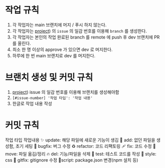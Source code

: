 # 작업 규칙
1. 각 작업자는 main 브랜치에 머지 / 푸시 하지 않는다.
2. 각 작업자는 [project](https://github.com/orgs/spartawhatisgoingon/projects/1/views/1)) 의 `issue` 의 일감 번호를 이용해 `branch` 를 생성한다.
3. 각 작업자는 본인의 작업 완료된 branch 를 remote 에 push 후 dev 브랜치에 PR 를 올린다.
4. 최소 한 명 이상의 approve 가 있으면 dev 로 머지한다.
5. 하루에 한 번 main 브랜치로 dev 를 머지한다.

# 브랜치 생성 및 커밋 규칙
1. [project](https://github.com/orgs/spartawhatisgoingon/projects/1/views/1)) issue 의 일감 번호를 이용해 브랜치를 생성해야함
2. `[#issue-number] '작업 타입': '작업 내용'`
3. 한글로 작업 내용 작성

# 커밋 규칙

작업 타입	작업내용
✨ update:  	해당 파일에 새로운 기능이 생김
🎉 add:	없던 파일을 생성함, 초기 세팅
🐛 bugfix:	버그 수정
♻️ refactor:	코드 리팩토링
🩹 fix:	코드 수정
🚚 move:	파일 옮김/정리
🔥 del:	기능/파일을 삭제
🍻 test:	테스트 코드를 작성
💄 style:	css
🙈 gitfix:	gitignore 수정
🔨script:	package.json 변경(npm 설치 등)
